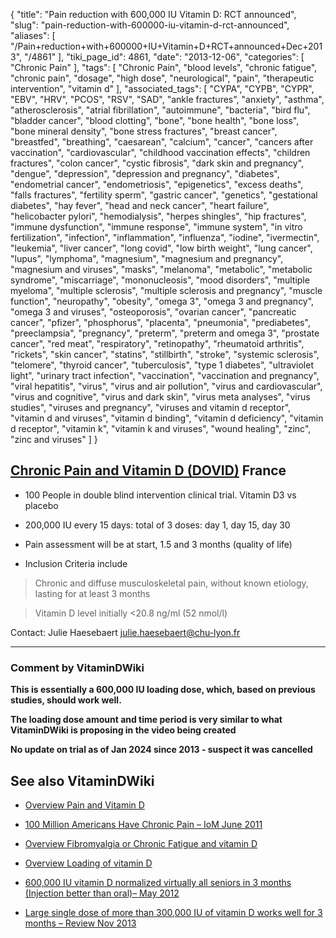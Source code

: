{
    "title": "Pain reduction with 600,000 IU Vitamin D: RCT announced",
    "slug": "pain-reduction-with-600000-iu-vitamin-d-rct-announced",
    "aliases": [
        "/Pain+reduction+with+600000+IU+Vitamin+D+RCT+announced+Dec+2013",
        "/4861"
    ],
    "tiki_page_id": 4861,
    "date": "2013-12-06",
    "categories": [
        "Chronic Pain"
    ],
    "tags": [
        "Chronic Pain",
        "blood levels",
        "chronic fatigue",
        "chronic pain",
        "dosage",
        "high dose",
        "neurological",
        "pain",
        "therapeutic intervention",
        "vitamin d"
    ],
    "associated_tags": [
        "CYPA",
        "CYPB",
        "CYPR",
        "EBV",
        "HRV",
        "PCOS",
        "RSV",
        "SAD",
        "ankle fractures",
        "anxiety",
        "asthma",
        "atherosclerosis",
        "atrial fibrillation",
        "autoimmune",
        "bacteria",
        "bird flu",
        "bladder cancer",
        "blood clotting",
        "bone",
        "bone health",
        "bone loss",
        "bone mineral density",
        "bone stress fractures",
        "breast cancer",
        "breastfed",
        "breathing",
        "caesarean",
        "calcium",
        "cancer",
        "cancers after vaccination",
        "cardiovascular",
        "childhood vaccination effects",
        "children fractures",
        "colon cancer",
        "cystic fibrosis",
        "dark skin and pregnancy",
        "dengue",
        "depression",
        "depression and pregnancy",
        "diabetes",
        "endometrial cancer",
        "endometriosis",
        "epigenetics",
        "excess deaths",
        "falls fractures",
        "fertility sperm",
        "gastric cancer",
        "genetics",
        "gestational diabetes",
        "hay fever",
        "head and neck cancer",
        "heart failure",
        "helicobacter pylori",
        "hemodialysis",
        "herpes shingles",
        "hip fractures",
        "immune dysfunction",
        "immune response",
        "immune system",
        "in vitro fertilization",
        "infection",
        "inflammation",
        "influenza",
        "iodine",
        "ivermectin",
        "leukemia",
        "liver cancer",
        "long covid",
        "low birth weight",
        "lung cancer",
        "lupus",
        "lymphoma",
        "magnesium",
        "magnesium and pregnancy",
        "magnesium and viruses",
        "masks",
        "melanoma",
        "metabolic",
        "metabolic syndrome",
        "miscarriage",
        "mononucleosis",
        "mood disorders",
        "multiple myeloma",
        "multiple sclerosis",
        "multiple sclerosis and pregnancy",
        "muscle function",
        "neuropathy",
        "obesity",
        "omega 3",
        "omega 3 and pregnancy",
        "omega 3 and viruses",
        "osteoporosis",
        "ovarian cancer",
        "pancreatic cancer",
        "pfizer",
        "phosphorus",
        "placenta",
        "pneumonia",
        "prediabetes",
        "preeclampsia",
        "pregnancy",
        "preterm",
        "preterm and omega 3",
        "prostate cancer",
        "red meat",
        "respiratory",
        "retinopathy",
        "rheumatoid arthritis",
        "rickets",
        "skin cancer",
        "statins",
        "stillbirth",
        "stroke",
        "systemic sclerosis",
        "telomere",
        "thyroid cancer",
        "tuberculosis",
        "type 1 diabetes",
        "ultraviolet light",
        "urinary tract infection",
        "vaccination",
        "vaccination and pregnancy",
        "viral hepatitis",
        "virus",
        "virus and air pollution",
        "virus and cardiovascular",
        "virus and cognitive",
        "virus and dark skin",
        "virus meta analyses",
        "virus studies",
        "viruses and pregnancy",
        "viruses and vitamin d receptor",
        "vitamin d and viruses",
        "vitamin d binding",
        "vitamin d deficiency",
        "vitamin d receptor",
        "vitamin k",
        "vitamin k and viruses",
        "wound healing",
        "zinc",
        "zinc and viruses"
    ]
}


## [Chronic Pain and Vitamin D (DOVID)](http://www.clinicaltrials.gov/ct2/show/NCT02002000?rcv_d=14&show_rss=Y%20) France

* 100 People in double blind intervention clinical trial. Vitamin D3 vs placebo 

* 200,000 IU every 15 days: total of 3 doses: day 1, day 15, day 30

* Pain assessment will be at start, 1.5 and 3 months (quality of life)

* Inclusion Criteria include

> Chronic and diffuse musculoskeletal pain, without known etiology, lasting for at least 3 months

> Vitamin D level initially <20.8 ng/ml (52 nmol/l)

Contact: Julie Haesebaert 	julie.haesebaert@chu-lyon.fr

---

### Comment by VitaminDWiki

 **This is essentially a 600,000 IU loading dose, which, based on previous studies, should work well.** 

 **The loading dose amount and time period is very similar to what VitaminDWiki is proposing in the video being created** 

 **No update on trial as of Jan 2024 since 2013 - suspect it was cancelled** 

## See also VitaminDWiki

* [Overview Pain and Vitamin D](/tags/overview-pain-and-vitamin-d.html)

* [100 Million Americans Have Chronic Pain – IoM June 2011](/tags/100-million-americans-have-chronic-pain-iom-june-2011.html)

* [Overview Fibromyalgia or Chronic Fatigue and vitamin D](/tags/overview-fibromyalgia-or-chronic-fatigue-and-vitamin-d.html)

* [Overview Loading of vitamin D](/tags/overview-loading-of-vitamin-d.html)

* [600,000 IU vitamin D normalized virtually all seniors in 3 months (Injection better than oral)– May 2012](/tags/600000-iu-vitamin-d-normalized-virtually-all-seniors-in-3-months-injection-better-than-oral-may-2012.html)

* [Large single dose of more than 300,000 IU of vitamin D works well for 3 months – Review Nov 2013](/posts/large-single-dose-of-more-than-300000-iu-of-vitamin-d-works-well-for-3-months-review)